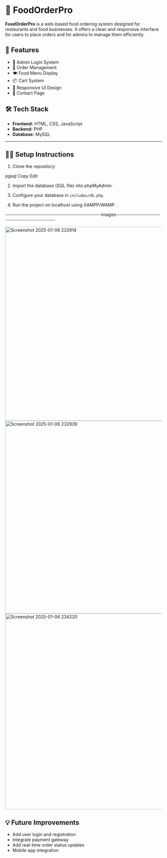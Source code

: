 # 🍔 FoodOrderPro

**FoodOrderPro** is a web-based food ordering system designed for restaurants and food businesses. It offers a clean and responsive interface for users to place orders and for admins to manage them efficiently.

## 🚀 Features

- 🔐 Admin Login System
- 🛒 Order Management
- 🍽️ Food Menu Display
- 📦 Cart System
- 📱 Responsive UI Design
- 💬 Contact Page

## 🛠️ Tech Stack

- **Frontend:** HTML, CSS, JavaScript
- **Backend:** PHP
- **Database:** MySQL

------------------------------------------------------------------------------------------------------------------
## 🧑‍💻 Setup Instructions

1. Clone the repository:

pgsql
Copy
Edit

2. Import the database (SQL file) into phpMyAdmin.

3. Configure your database in `includes/db.php`.

4. Run the project on localhost using XAMPP/WAMP.

------------------------------------------------images-----------------------------------------------


<img width="1349" height="624" alt="Screenshot 2025-01-06 232914" src="https://github.com/user-attachments/assets/9a9fe7ca-cb18-4a43-886c-2d65fdc34079" />
<img width="1365" height="620" alt="Screenshot 2025-01-06 232939" src="https://github.com/user-attachments/assets/8cbbb588-0669-47a5-b6b2-f9e23d4ac932" />
<img width="1356" height="630" alt="Screenshot 2025-01-06 234220" src="https://github.com/user-attachments/assets/1c48a47f-b202-4d33-a251-6ea4a66f8e5a" />










## 💡 Future Improvements

- Add user login and registration
- Integrate payment gateway
- Add real-time order status updates
- Mobile app integration

